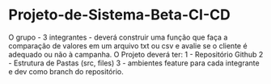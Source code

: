 # Projeto-de-Sistema-Beta-CI-CD
O grupo - 3 integrantes - deverá construir uma função que faça a comparação de valores em um arquivo txt ou csv e avalie se o cliente é adequado ou não à campanha. O Projeto deverá ter: 1 - Repositório Github 2 - Estrutura de Pastas (src, files) 3 - ambientes feature para cada integrante e dev como branch do repositório.
